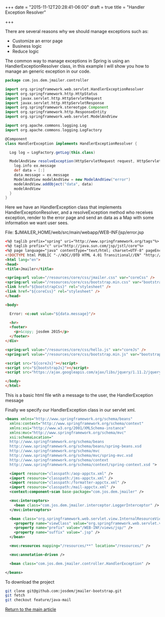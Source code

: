 +++
date = "2015-11-12T20:28:41-06:00"
draft = true
title = "Handler Exception Resolver"

+++

There are several reasons why we should manage exceptions such as:

* Customize an error page
* Business logic
* Reduce logic

The common way to manage exceptions in Spring is using an HandlerExceptionResolver class, in this example I will show you how to manage an generic exception in our code.

```groovy
package com.jos.dem.jmailer.controller

import org.springframework.web.servlet.HandlerExceptionResolver
import org.springframework.http.HttpStatus
import javax.servlet.http.HttpServletRequest
import javax.servlet.http.HttpServletResponse
import org.springframework.stereotype.Component
import org.springframework.http.ResponseEntity
import org.springframework.web.servlet.ModelAndView

import org.apache.commons.logging.Log
import org.apache.commons.logging.LogFactory

@Component
class HandlerException implements HandlerExceptionResolver {

  Log log = LogFactory.getLog(this.class)

  ModelAndView resolveException(HttpServletRequest request, HttpServletResponse response, Object handler, Exception ex){
    log.info ex.message
    def data = [:]
    data.message = ex.message
    ModelAndView modelAndView = new ModelAndView("error")
    modelAndView.addObject("data", data)
    modelAndView
  }
}
```

Here we have an HandlerException class that implements HandlerExceptionResolver, and a resolveException method who receives exception, render to the error page and send an data as a Map with some information we want user sees.

File: $JMAILER_HOME/web/src/main/webapp/WEB-INF/jsp/error.jsp

```html
<%@ taglib prefix="spring" uri="http://www.springframework.org/tags"%>
<%@ taglib prefix="c" uri="http://java.sun.com/jsp/jstl/core"%>
<%@ page language="java" contentType="text/html; charset=UTF-8" pageEncoding="UTF-8"%>
<!DOCTYPE html PUBLIC "-//W3C//DTD HTML 4.01 Transitional//EN" "http://www.w3.org/TR/html4/loose.dtd">
<html lang="en">
<head>
<title>Jmailer</title>

<spring:url value="/resources/core/css/jmailer.css" var="coreCss" />
<spring:url value="/resources/core/css/bootstrap.min.css" var="bootstrapCss" />
<link href="${bootstrapCss}" rel="stylesheet" />
<link href="${coreCss}" rel="stylesheet" />
</head>

<body>

  Error: <c:out value="${data.message}"/>

  <hr>
  <footer>
    <p>&copy; josdem 2015</p>
  </footer>
</div>

<spring:url value="/resources/core/css/hello.js" var="coreJs" />
<spring:url value="/resources/core/css/bootstrap.min.js" var="bootstrapJs" />

<script src="${coreJs}"></script>
<script src="${bootstrapJs}"></script>
<script src="https://ajax.googleapis.com/ajax/libs/jquery/1.11.2/jquery.min.js"></script>

</body>
</html>
```

This is a basic html file wtih a message to the user, the HandlerException message

Finally we specify our HandlerException class in our servlet xml.

```xml
<beans xmlns="http://www.springframework.org/schema/beans"
  xmlns:context="http://www.springframework.org/schema/context"
  xmlns:xsi="http://www.w3.org/2001/XMLSchema-instance"
  xmlns:mvc="http://www.springframework.org/schema/mvc"
  xsi:schemaLocation="
  http://www.springframework.org/schema/beans
  http://www.springframework.org/schema/beans/spring-beans.xsd
  http://www.springframework.org/schema/mvc
  http://www.springframework.org/schema/mvc/spring-mvc.xsd
  http://www.springframework.org/schema/context
  http://www.springframework.org/schema/context/spring-context.xsd ">

  <import resource="classpath:/aop-appctx.xml" />
  <import resource="classpath:/jms-appctx.xml" />
  <import resource="classpath:/formatter-appctx.xml" />
  <import resource="classpath:/mail-appctx.xml" />
  <context:component-scan base-package="com.jos.dem.jmailer" />

  <mvc:interceptors>
    <bean class="com.jos.dem.jmailer.interceptor.LoggerInterceptor" />
  </mvc:interceptors>

  <bean class="org.springframework.web.servlet.view.InternalResourceViewResolver">
    <property name="viewClass" value="org.springframework.web.servlet.view.JstlView"/>
    <property name="prefix" value="/WEB-INF/views/jsp/" />
    <property name="suffix" value=".jsp" />
  </bean>

  <mvc:resources mapping="/resources/**" location="/resources/" />

  <mvc:annotation-driven />

  <bean class="com.jos.dem.jmailer.controller.HandlerException" />

</beans>
```

To download the project

```bash
git clone git@github.com:josdem/jmailer-bootstrap.git
git fetch
git checkout feature/java-mail
```

[Return to the main article](/techtalk/spring)

